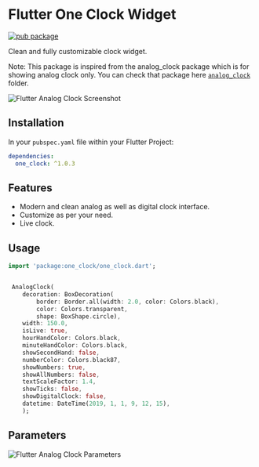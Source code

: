 # Flutter One Clock Widget

[![pub package](https://img.shields.io/pub/v/analog_clock.svg)](https://pub.dartlang.org/packages/analog_clock)

Clean and fully customizable clock widget.

Note: This package is inspired from the analog_clock package which is for showing analog clock only. You can check that package here [`analog_clock`](https://pub.dev/packages/analog_clock) folder.

![Flutter Analog Clock Screenshot](https://github.com/furkantektas/analog_clock/raw/master/doc/sample_screenshot.png?raw=true)

## Installation

In your `pubspec.yaml` file within your Flutter Project:

```yaml
dependencies:
  one_clock: ^1.0.3
```

## Features

- Modern and clean analog as well as digital clock interface.
- Customize as per your need.
- Live clock.

## Usage

```dart
import 'package:one_clock/one_clock.dart';


 AnalogClock(
	decoration: BoxDecoration(
	    border: Border.all(width: 2.0, color: Colors.black),
	    color: Colors.transparent,
	    shape: BoxShape.circle),
	width: 150.0,
	isLive: true,
	hourHandColor: Colors.black,
	minuteHandColor: Colors.black,
	showSecondHand: false,
	numberColor: Colors.black87,
	showNumbers: true,
	showAllNumbers: false,
	textScaleFactor: 1.4,
	showTicks: false,
	showDigitalClock: false,
	datetime: DateTime(2019, 1, 1, 9, 12, 15),
	);
```

## Parameters

![Flutter Analog Clock Parameters](https://github.com/furkantektas/analog_clock/raw/master/doc/visual_doc.png?raw=true)
